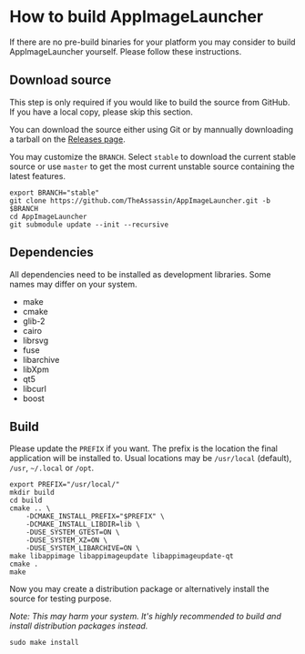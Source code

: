 # How to build AppImageLauncher

If there are no pre-build binaries for your platform you may consider to build AppImageLauncher yourself. Please follow these instructions.


## Download source

This step is only required if you would like to build the source from GitHub. If you have a local copy, please skip this section.

You can download the source either using Git or by mannually downloading a tarball on the [Releases page](https://github.com/TheAssassin/AppImageLauncher/releases).

You may customize the `BRANCH`. Select `stable` to download the current stable source or use `master` to get the most current unstable source containing the latest features.

```
export BRANCH="stable"
git clone https://github.com/TheAssassin/AppImageLauncher.git -b $BRANCH
cd AppImageLauncher
git submodule update --init --recursive
```


## Dependencies

All dependencies need to be installed as development libraries. Some names may differ on your system.

 - make
 - cmake
 - glib-2
 - cairo
 - librsvg
 - fuse
 - libarchive
 - libXpm
 - qt5
 - libcurl
 - boost


## Build

Please update the `PREFIX` if you want. The prefix is the location the final application will be installed to. Usual locations may be `/usr/local` (default), `/usr`, `~/.local` or `/opt`.

```shell
export PREFIX="/usr/local/"
mkdir build
cd build
cmake .. \
    -DCMAKE_INSTALL_PREFIX="$PREFIX" \
    -DCMAKE_INSTALL_LIBDIR=lib \
    -DUSE_SYSTEM_GTEST=ON \
    -DUSE_SYSTEM_XZ=ON \
    -DUSE_SYSTEM_LIBARCHIVE=ON \
make libappimage libappimageupdate libappimageupdate-qt
cmake .
make
```

Now you may create a distribution package or alternatively install the source for testing purpose.

*Note: This may harm your system. It's highly recommended to build and install distribution packages instead.*

```shell
sudo make install
```
